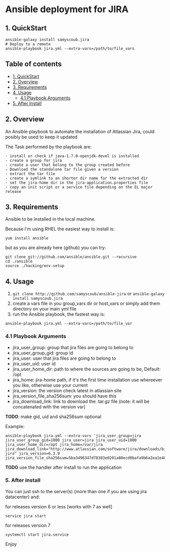 # Ansible deployment for JIRA

## 1. QuickStart

```
ansible-galaxy install samyscoub.jira
# Deploy to a remote
ansible-playbook jira.yml --extra-vars=/path/to/file_vars

```


## Table of contents

- [1. QuickStart](#1-quickstart)
- [2. Overview](#2-overview)
- [3. Requirements](#3-requirements)
- [4. Usage](#4-usage)
  - [4.1 Playbook Arguments](#41-playbook-arguments)
- [5. After Install](#5-after-install)


## 2. Overview

An Ansible playbook to automate the installation of Atlassian Jira, could posibly be used to keep it updated

The Task performed by the playbook are:

	- install or check if java-1.7.0-openjdk-devel is installed
	- create a group for jira
	- create a user that belong to the group created before
	- Download the standalone tar file given a version
	- extract the tar file
	- create a symlink to an shorter dir name for the extracted dir
	- set the jira-home dir in the jira-application.properties file
	- copy an init script or a service file depending on the EL major release 


## 3. Requirements

Ansible to be installed in the local machine.

Because I'm using RHEL the easiest way to install  is:

```
yum install ansible
```
but as you are already here (github) you can try:

```
git clone git://github.com/ansible/ansible.git --recursive
cd ./ansible
source ./hacking/env-setup
```

## 4. Usage

1. `git clone http://github.com/samyscoub/ansible-jira` or `ansible-galaxy install samyscoub.jira`
2. create a vars file in you group_vars dir or host_vars or simply add them directory on your main yml file
3. run the Ansible playbook, the fastest way is:

```
ansible-playbook jira.yml --extra-vars=/path/to/file_var
```

### 4.1 Playbook Arguments

- jira_user_group: group that jira files are going to belong to
- jira_user_group_gid: group id 
- jira_user: user that jira files are going to belong to
- jira_user_uid: user id
- jira_user_home_dir: path to where the sources are going to be, Default: /opt
- jira_home: jira-home path, if it's the first time installation use whereever you like, otherwise use your current
- jira_version: the version check latest in atlassian site
- jira_version_file_sha256sum: you should have this 
- jira_download_link: link to download the .tar.gz file (note: it will be concatenated with the version var)

**TODO**: make gid, uid and sha256sum optional

Example:

```
ansible-playbook jira.yml --extra-vars 'jira_user_group=jira jira_user_group_gid=1000 jira_user=jira jira_user_uid=1000 jira_user_home_dir=/opt jira_home=/var/jira jira_download_link="http://www.atlassian.com/software/jira/downloads/binary/atlassian-jira" jira_version=6.3.9 jira_version_file_sha256sum=5ba3496347d78383e0201a80ecd0bafa9b6a2ea1e4841f4d843c1369d21da9a9'
```

**TODO** use the handler after install to run the application

### 5. After install

You can just ssh to the server(s) (more than one if you are using jira datacenter) and:

for releases version 6 or less [works with 7 as well]
```
service jira start
```

for releases version 7 
```
systemctl start jira.service
```


Enjoy
